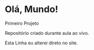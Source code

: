 # Olá, Mundo!
 Primeiro Projeto

 Repositório criado durante aula ao vivo.
 
 Esta Linha eu alterei direto no site.
